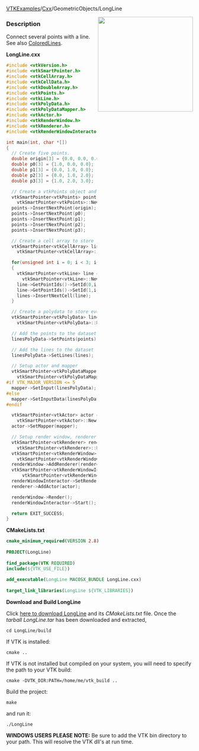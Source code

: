 [VTKExamples](/index/)/[Cxx](/Cxx)/GeometricObjects/LongLine

<img align="right" src="https://github.com/lorensen/VTKExamples/blob/gh-pages/Testing/Baseline/GeometricObjects/TestLongLine.png?raw=true" width="256" />

### Description
Connect several points with a line. See also [ColoredLines](Cxx/GeometricObjects/ColoredLines).


**LongLine.cxx**
```c++
#include <vtkVersion.h>
#include <vtkSmartPointer.h>
#include <vtkCellArray.h>
#include <vtkCellData.h>
#include <vtkDoubleArray.h>
#include <vtkPoints.h>
#include <vtkLine.h>
#include <vtkPolyData.h>
#include <vtkPolyDataMapper.h>
#include <vtkActor.h>
#include <vtkRenderWindow.h>
#include <vtkRenderer.h>
#include <vtkRenderWindowInteractor.h>

int main(int, char *[])
{
  // Create five points.
  double origin[3] = {0.0, 0.0, 0.0};
  double p0[3] = {1.0, 0.0, 0.0};
  double p1[3] = {0.0, 1.0, 0.0};
  double p2[3] = {0.0, 1.0, 2.0};
  double p3[3] = {1.0, 2.0, 3.0};

  // Create a vtkPoints object and store the points in it
  vtkSmartPointer<vtkPoints> points =
    vtkSmartPointer<vtkPoints>::New();
  points->InsertNextPoint(origin);
  points->InsertNextPoint(p0);
  points->InsertNextPoint(p1);
  points->InsertNextPoint(p2);
  points->InsertNextPoint(p3);

  // Create a cell array to store the lines in and add the lines to it
  vtkSmartPointer<vtkCellArray> lines =
    vtkSmartPointer<vtkCellArray>::New();

  for(unsigned int i = 0; i < 3; i++)
  {
    vtkSmartPointer<vtkLine> line =
      vtkSmartPointer<vtkLine>::New();
    line->GetPointIds()->SetId(0,i);
    line->GetPointIds()->SetId(1,i+1);
    lines->InsertNextCell(line);
  }

  // Create a polydata to store everything in
  vtkSmartPointer<vtkPolyData> linesPolyData =
    vtkSmartPointer<vtkPolyData>::New();

  // Add the points to the dataset
  linesPolyData->SetPoints(points);

  // Add the lines to the dataset
  linesPolyData->SetLines(lines);

  // Setup actor and mapper
  vtkSmartPointer<vtkPolyDataMapper> mapper =
    vtkSmartPointer<vtkPolyDataMapper>::New();
#if VTK_MAJOR_VERSION <= 5
  mapper->SetInput(linesPolyData);
#else
  mapper->SetInputData(linesPolyData);
#endif

  vtkSmartPointer<vtkActor> actor =
    vtkSmartPointer<vtkActor>::New();
  actor->SetMapper(mapper);

  // Setup render window, renderer, and interactor
  vtkSmartPointer<vtkRenderer> renderer =
    vtkSmartPointer<vtkRenderer>::New();
  vtkSmartPointer<vtkRenderWindow> renderWindow =
    vtkSmartPointer<vtkRenderWindow>::New();
  renderWindow->AddRenderer(renderer);
  vtkSmartPointer<vtkRenderWindowInteractor> renderWindowInteractor =
      vtkSmartPointer<vtkRenderWindowInteractor>::New();
  renderWindowInteractor->SetRenderWindow(renderWindow);
  renderer->AddActor(actor);

  renderWindow->Render();
  renderWindowInteractor->Start();

  return EXIT_SUCCESS;
}
```
**CMakeLists.txt**
```cmake
cmake_minimum_required(VERSION 2.8)
 
PROJECT(LongLine)
 
find_package(VTK REQUIRED)
include(${VTK_USE_FILE})
 
add_executable(LongLine MACOSX_BUNDLE LongLine.cxx)
 
target_link_libraries(LongLine ${VTK_LIBRARIES})
```

**Download and Build LongLine**

Click [here to download LongLine](https://github.com/lorensen/VTKWikiExamplesTarballs/raw/master/LongLine.tar) and its *CMakeLists.txt* file.
Once the *tarball LongLine.tar* has been downloaded and extracted,
```
cd LongLine/build 
```
If VTK is installed:
```
cmake ..
```
If VTK is not installed but compiled on your system, you will need to specify the path to your VTK build:
```
cmake -DVTK_DIR:PATH=/home/me/vtk_build ..
```
Build the project:
```
make
```
and run it:
```
./LongLine
```
**WINDOWS USERS PLEASE NOTE:** Be sure to add the VTK bin directory to your path. This will resolve the VTK dll's at run time.

